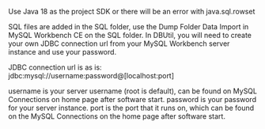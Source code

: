 Use Java 18 as the project SDK or there will be an error with java.sql.rowset


SQL files are added in the SQL folder, use the Dump Folder Data Import in MySQL Workbench CE on the SQL folder. In DBUtil, you will need to create your own JDBC connection url from your MySQL Workbench server instance and use your password.

JDBC connection url is as is: jdbc:mysql://username:password@[localhost:port]

username is your server username (root is default), can be found on MySQL Connections on home page after software start.
password is your password for your server instance.
port is the port that it runs on, which can be found on the MySQL Connections on the home page after software start.
